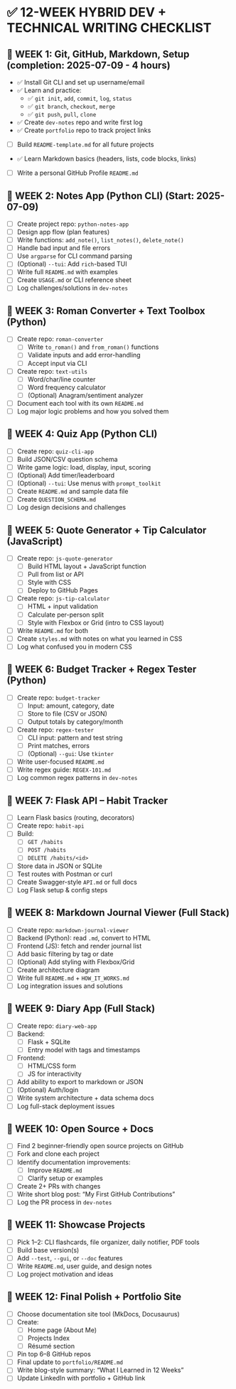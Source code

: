 
# ✅ 12-WEEK HYBRID DEV + TECHNICAL WRITING CHECKLIST

## 📅 WEEK 1: Git, GitHub, Markdown, Setup (completion: 2025-07-09 - 4 hours)
- ✅ Install Git CLI and set up username/email
- ✅ Learn and practice:
  - ✅ `git init`, `add`, `commit`, `log`, `status`
  - ✅ `git branch`, `checkout`, `merge`
  - ✅ `git push`, `pull`, `clone`
- ✅ Create `dev-notes` repo and write first log
- ✅ Create `portfolio` repo to track project links
- [ ] Build `README-template.md` for all future projects
- ✅ Learn Markdown basics (headers, lists, code blocks, links)
- [ ] Write a personal GitHub Profile `README.md`

## 📅 WEEK 2: Notes App (Python CLI) (Start: 2025-07-09)
- [ ] Create project repo: `python-notes-app`
- [ ] Design app flow (plan features)
- [ ] Write functions: `add_note()`, `list_notes()`, `delete_note()`
- [ ] Handle bad input and file errors
- [ ] Use `argparse` for CLI command parsing
- [ ] (Optional) `--tui`: Add `rich`-based TUI
- [ ] Write full `README.md` with examples
- [ ] Create `USAGE.md` or CLI reference sheet
- [ ] Log challenges/solutions in `dev-notes`

## 📅 WEEK 3: Roman Converter + Text Toolbox (Python)
- [ ] Create repo: `roman-converter`
  - [ ] Write `to_roman()` and `from_roman()` functions
  - [ ] Validate inputs and add error-handling
  - [ ] Accept input via CLI
- [ ] Create repo: `text-utils`
  - [ ] Word/char/line counter
  - [ ] Word frequency calculator
  - [ ] (Optional) Anagram/sentiment analyzer
- [ ] Document each tool with its own `README.md`
- [ ] Log major logic problems and how you solved them

## 📅 WEEK 4: Quiz App (Python CLI)
- [ ] Create repo: `quiz-cli-app`
- [ ] Build JSON/CSV question schema
- [ ] Write game logic: load, display, input, scoring
- [ ] (Optional) Add timer/leaderboard
- [ ] (Optional) `--tui`: Use menus with `prompt_toolkit`
- [ ] Create `README.md` and sample data file
- [ ] Create `QUESTION_SCHEMA.md`
- [ ] Log design decisions and challenges

## 📅 WEEK 5: Quote Generator + Tip Calculator (JavaScript)
- [ ] Create repo: `js-quote-generator`
  - [ ] Build HTML layout + JavaScript function
  - [ ] Pull from list or API
  - [ ] Style with CSS
  - [ ] Deploy to GitHub Pages
- [ ] Create repo: `js-tip-calculator`
  - [ ] HTML + input validation
  - [ ] Calculate per-person split
  - [ ] Style with Flexbox or Grid (intro to CSS layout)
- [ ] Write `README.md` for both
- [ ] Create `styles.md` with notes on what you learned in CSS
- [ ] Log what confused you in modern CSS

## 📅 WEEK 6: Budget Tracker + Regex Tester (Python)
- [ ] Create repo: `budget-tracker`
  - [ ] Input: amount, category, date
  - [ ] Store to file (CSV or JSON)
  - [ ] Output totals by category/month
- [ ] Create repo: `regex-tester`
  - [ ] CLI input: pattern and test string
  - [ ] Print matches, errors
  - [ ] (Optional) `--gui`: Use `tkinter`
- [ ] Write user-focused `README.md`
- [ ] Write regex guide: `REGEX-101.md`
- [ ] Log common regex patterns in `dev-notes`

## 📅 WEEK 7: Flask API – Habit Tracker
- [ ] Learn Flask basics (routing, decorators)
- [ ] Create repo: `habit-api`
- [ ] Build:
  - [ ] `GET /habits`
  - [ ] `POST /habits`
  - [ ] `DELETE /habits/<id>`
- [ ] Store data in JSON or SQLite
- [ ] Test routes with Postman or curl
- [ ] Create Swagger-style `API.md` or full docs
- [ ] Log Flask setup & config steps

## 📅 WEEK 8: Markdown Journal Viewer (Full Stack)
- [ ] Create repo: `markdown-journal-viewer`
- [ ] Backend (Python): read `.md`, convert to HTML
- [ ] Frontend (JS): fetch and render journal list
- [ ] Add basic filtering by tag or date
- [ ] (Optional) Add styling with Flexbox/Grid
- [ ] Create architecture diagram
- [ ] Write full `README.md` + `HOW_IT_WORKS.md`
- [ ] Log integration issues and solutions

## 📅 WEEK 9: Diary App (Full Stack)
- [ ] Create repo: `diary-web-app`
- [ ] Backend:
  - [ ] Flask + SQLite
  - [ ] Entry model with tags and timestamps
- [ ] Frontend:
  - [ ] HTML/CSS form
  - [ ] JS for interactivity
- [ ] Add ability to export to markdown or JSON
- [ ] (Optional) Auth/login
- [ ] Write system architecture + data schema docs
- [ ] Log full-stack deployment issues

## 📅 WEEK 10: Open Source + Docs
- [ ] Find 2 beginner-friendly open source projects on GitHub
- [ ] Fork and clone each project
- [ ] Identify documentation improvements:
  - [ ] Improve `README.md`
  - [ ] Clarify setup or examples
- [ ] Create 2+ PRs with changes
- [ ] Write short blog post: “My First GitHub Contributions”
- [ ] Log the PR process in `dev-notes`

## 📅 WEEK 11: Showcase Projects
- [ ] Pick 1–2: CLI flashcards, file organizer, daily notifier, PDF tools
- [ ] Build base version(s)
- [ ] Add `--test`, `--gui`, or `--doc` features
- [ ] Write `README.md`, user guide, and design notes
- [ ] Log project motivation and ideas

## 📅 WEEK 12: Final Polish + Portfolio Site
- [ ] Choose documentation site tool (MkDocs, Docusaurus)
- [ ] Create:
  - [ ] Home page (About Me)
  - [ ] Projects Index
  - [ ] Résumé section
- [ ] Pin top 6–8 GitHub repos
- [ ] Final update to `portfolio/README.md`
- [ ] Write blog-style summary: “What I Learned in 12 Weeks”
- [ ] Update LinkedIn with portfolio + GitHub link
